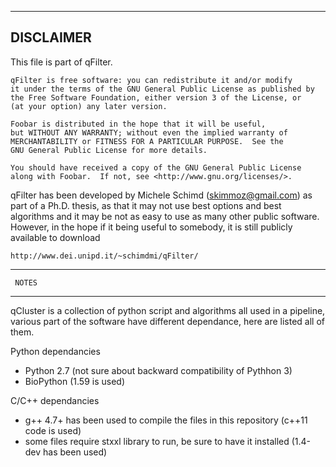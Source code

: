----------------
   DISCLAIMER
----------------

This file is part of qFilter.

    qFilter is free software: you can redistribute it and/or modify
    it under the terms of the GNU General Public License as published by
    the Free Software Foundation, either version 3 of the License, or
    (at your option) any later version.

    Foobar is distributed in the hope that it will be useful,
    but WITHOUT ANY WARRANTY; without even the implied warranty of
    MERCHANTABILITY or FITNESS FOR A PARTICULAR PURPOSE.  See the
    GNU General Public License for more details.

    You should have received a copy of the GNU General Public License
    along with Foobar.  If not, see <http://www.gnu.org/licenses/>.


qFilter has been developed by Michele Schimd (skimmoz@gmail.com) as part of a
Ph.D. thesis, as that it may not use best options and best algorithms and it
may be not as easy to use as many other public software. However, in the hope
if it being useful to somebody, it is still publicly available to download

    http://www.dei.unipd.it/~schimdmi/qFilter/


----------------
     NOTES
----------------

qCluster is a collection of python script and algorithms all used in a pipeline,
various part of the software have different dependance, here are listed all of
them.

Python dependancies
* Python 2.7 (not sure about backward compatibility of Pythhon 3)
* BioPython (1.59 is used)

C/C++ dependancies
* g++ 4.7+ has been used to compile the files in this repository (c++11 code is used)
* some files require stxxl library to run, be sure to have it installed (1.4-dev has been used)
